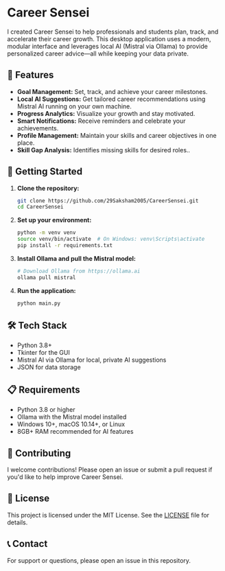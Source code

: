 # Career Sensei

I created Career Sensei to help professionals and students plan, track, and accelerate their career growth. This desktop application uses a modern, modular interface and leverages local AI (Mistral via Ollama) to provide personalized career advice—all while keeping your data private.

## 🌟 Features

- **Goal Management:** Set, track, and achieve your career milestones.
- **Local AI Suggestions:** Get tailored career recommendations using Mistral AI running on your own machine.
- **Progress Analytics:** Visualize your growth and stay motivated.
- **Smart Notifications:** Receive reminders and celebrate your achievements.
- **Profile Management:** Maintain your skills and career objectives in one place.
- **Skill Gap Analysis:** Identifies missing skills for desired roles..

## 🚀 Getting Started

1. **Clone the repository:**
   ```bash
   git clone https://github.com/29Saksham2005/CareerSensei.git
   cd CareerSensei
   ```

2. **Set up your environment:**
   ```bash
   python -m venv venv
   source venv/bin/activate  # On Windows: venv\Scripts\activate
   pip install -r requirements.txt
   ```

3. **Install Ollama and pull the Mistral model:**
   ```bash
   # Download Ollama from https://ollama.ai
   ollama pull mistral
   ```

4. **Run the application:**
   ```bash
   python main.py
   ```

## 🛠️ Tech Stack

- Python 3.8+
- Tkinter for the GUI
- Mistral AI via Ollama for local, private AI suggestions
- JSON for data storage

## 📋 Requirements

- Python 3.8 or higher
- Ollama with the Mistral model installed
- Windows 10+, macOS 10.14+, or Linux
- 8GB+ RAM recommended for AI features

## 🤝 Contributing

I welcome contributions! Please open an issue or submit a pull request if you'd like to help improve Career Sensei.

## 📄 License

This project is licensed under the MIT License. See the [LICENSE](LICENSE) file for details.

## 📞 Contact

For support or questions, please open an issue in this repository. 
